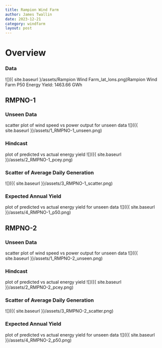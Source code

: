 ```yaml
---
title: Rampion Wind Farm
author: James Twallin
date: 2023-12-21
category: windfarm
layout: post
---
```

# Overview

### Data

![]({ site.baseurl }/assets/Rampion Wind Farm_lat_lons.png)Rampion Wind Farm P50 Energy Yield: 1463.66 GWh

RMPNO-1
-------------
### Unseen Data 
scatter plot of wind speed vs power output for unseen data
![]({{ site.baseurl }}/assets/1_RMPNO-1_unseen.png)
### Hindcast 
plot of predicted vs actual energy yield
![]({{ site.baseurl }}/assets/2_RMPNO-1_pcey.png)
### Scatter of Average Daily Generation 

![]({{ site.baseurl }}/assets/3_RMPNO-1_scatter.png)
### Expected Annual Yield 
plot of predicted vs actual energy yield for unseen data
![]({{ site.baseurl }}/assets/4_RMPNO-1_p50.png)

RMPNO-2
-------------
### Unseen Data 
scatter plot of wind speed vs power output for unseen data
![]({{ site.baseurl }}/assets/1_RMPNO-2_unseen.png)
### Hindcast 
plot of predicted vs actual energy yield
![]({{ site.baseurl }}/assets/2_RMPNO-2_pcey.png)
### Scatter of Average Daily Generation 

![]({{ site.baseurl }}/assets/3_RMPNO-2_scatter.png)
### Expected Annual Yield 
plot of predicted vs actual energy yield for unseen data
![]({{ site.baseurl }}/assets/4_RMPNO-2_p50.png)

